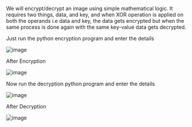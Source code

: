 
We will encrypt/decrypt an image using simple mathematical logic. It requires two things, data, and key, and when XOR operation is applied on both the operands i.e data and key, the data gets encrypted but when the same process is done again with the same key-value data gets decrypted.

Just run the python encryption program and enter the details 

![image](https://user-images.githubusercontent.com/90708538/219856504-a9c62983-d010-41fc-a82b-39f3e5286da4.png)

After Encryption 

![image](https://user-images.githubusercontent.com/90708538/219856565-93b6403f-c1a3-49c2-92b8-0a7d6430022c.png)

Now run the decryption python program and enter the details

![image](https://user-images.githubusercontent.com/90708538/219856641-8d315a26-c0e9-409a-942d-ff4f9e3c2a40.png)

After Decryption

![image](https://user-images.githubusercontent.com/90708538/219856912-5ce7e6ba-ab00-4043-8423-18fb687af71d.png)

